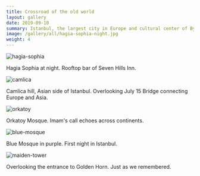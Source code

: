 ```yaml
---
title: Crossroad of the old world
layout: gallery
date: 2019-09-10
summary: Istanbul, the largest city in Europe and cultural center of Byzantium, the Ottomans and Turkey.
image: /gallery/all/hagia-sophia-night.jpg
weight: 4
---
```


![hagia-sophia](/gallery/all/hagia-sophia-night.jpg)

Hagia Sophia at night.
Rooftop bar of Seven Hills Inn.

![camlica](/gallery/all/crossroads-of-the-old-world.jpg)

Camlica hill, Asian side of Istanbul. Overlooking July 15 Bridge connecting Europe and Asia.

![orkatoy](/gallery/all/78-orkatoy-mosque.jpg)

Orkatoy Mosque. Imam's call echoes across continents.

![blue-mosque](/gallery/all/blue-mosque.jpg)

Blue Mosque in purple. First night in Istanbul.

![maiden-tower](/gallery/all/maiden-tower-night.jpg)

Overlooking the entrance to Golden Horn.
Just as we remembered.

